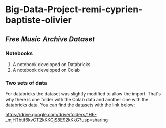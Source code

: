 # Big-Data-Project-remi-cyprien-baptiste-olivier

## _Free Music Archive Dataset_

### Notebooks

1. A notebook developed on Databricks
2. A notebook developed on Colab

### Two sets of data

For databricks the dataset was slightly modified to allow the import. That's why there is one folder with the Colab data and another one with the databricks data.
You can find the datasets with the link below:

https://drive.google.com/drive/folders/1H6-_mjHTbtif6kvCT2kKKGjS8E92kKkG?usp=sharing
